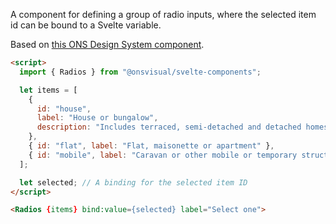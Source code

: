 A component for defining a group of radio inputs, where the selected item id can be bound to a Svelte variable.

Based on [this ONS Design System component](https://service-manual.ons.gov.uk/design-system/components/radios).

<!-- prettier-ignore -->
```html
<script>
  import { Radios } from "@onsvisual/svelte-components";

  let items = [
    {
      id: "house",
      label: "House or bungalow",
      description: "Includes terraced, semi-detached and detached homes.",
    },
    { id: "flat", label: "Flat, maisonette or apartment" },
    { id: "mobile", label: "Caravan or other mobile or temporary structure" },
  ];

  let selected; // A binding for the selected item ID
</script>

<Radios {items} bind:value={selected} label="Select one">
```
